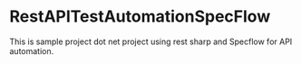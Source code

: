 # RestAPITestAutomationSpecFlow
This is sample project dot net project using rest sharp and Specflow for API automation. 
